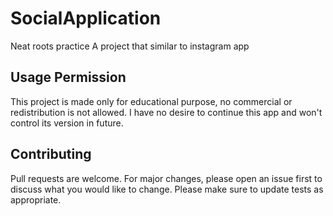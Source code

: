 # SocialApplication
Neat roots practice
A project that similar to instagram app

## Usage Permission
This project is made only for educational purpose, no commercial or redistribution is not allowed. I have no desire to continue this app and won't control its version in future.

## Contributing
Pull requests are welcome. For major changes, please open an issue first to discuss what you would like to change.
Please make sure to update tests as appropriate.
